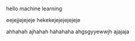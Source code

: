 hello machine learning

eejejjejejeje
hekekejejejejejeje

ahhahah
ajhahah
hahahaha
ahgsgyyewwjh
ajajaja

